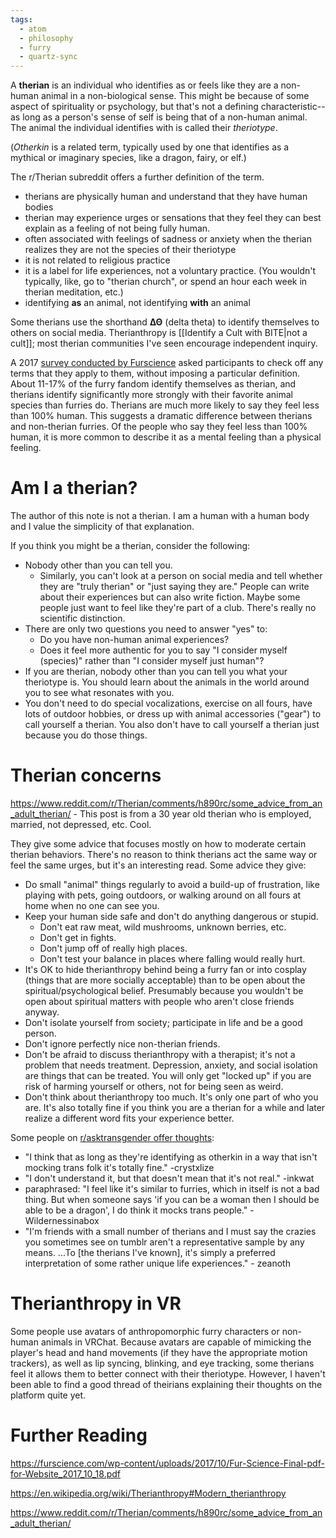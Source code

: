 ```yaml
---
tags:
  - atom
  - philosophy
  - furry
  - quartz-sync
---
```


A **therian** is an individual who identifies as or feels like they are a non-human animal in a non-biological sense. This might be because of some aspect of spirituality or psychology, but that's not a defining characteristic--as long as a person's sense of self is being that of a non-human animal. The animal the individual identifies with is called their *theriotype*.

(*Otherkin* is a related term, typically used by one that identifies as a mythical or imaginary species, like a dragon, fairy, or elf.)

The r/Therian subreddit offers a further definition of the term.
- therians are physically human and understand that they have human bodies
- therian may experience urges or sensations that they feel they can best explain as a feeling of not being fully human. 
- often associated with feelings of sadness or anxiety when the therian realizes they are not the species of their theriotype
- it is not related to religious practice
- it is a label for life experiences, not a voluntary practice. (You wouldn't typically, like, go to "therian church", or spend an hour each week in therian meditation, etc.)
- identifying **as** an animal, not identifying **with** an animal

Some therians use the shorthand **ΔΘ** (delta theta) to identify themselves to others on social media. Therianthropy is [[Identify a Cult with BITE|not a cult]]; most therian communities I've seen encourage independent inquiry.

A 2017 [survey conducted by Furscience](https://furscience.com/wp-content/uploads/2017/10/Fur-Science-Final-pdf-for-Website_2017_10_18.pdf) asked participants to check off any terms that they apply to them, without imposing a particular definition. About 11-17% of the furry fandom identify themselves as therian, and therians identify significantly more strongly with their favorite animal species than furries do. Therians are much more likely to say they feel less than 100% human. This suggests a dramatic difference between therians and non-therian furries. Of the people who say they feel less than 100% human, it is more common to describe it as a mental feeling than a physical feeling.

# Am I a therian?

The author of this note is not a therian. I am a human with a human body and I value the simplicity of that explanation.

If you think you might be a therian, consider the following:
- Nobody other than you can tell you.
	- Similarly, you can't look at a person on social media and tell whether they are "truly therian" or "just saying they are." People can write about their experiences but can also write fiction. Maybe some people just want to feel like they're part of a club. There's really no scientific distinction.
- There are only two questions you need to answer "yes" to:
	- Do you have non-human animal experiences?
	- Does it feel more authentic for you to say "I consider myself (species)" rather than "I consider myself just human"?
- If you are therian, nobody other than you can tell you what your theriotype is. You should learn about the animals in the world around you to see what resonates with you.
- You don't need to do special vocalizations, exercise on all fours, have lots of outdoor hobbies, or dress up with animal accessories ("gear") to call yourself a therian. You also don't have to call yourself a therian just because you do those things.

# Therian concerns

https://www.reddit.com/r/Therian/comments/h890rc/some_advice_from_an_adult_therian/ - This post is from a 30 year old therian who is employed, married, not depressed, etc. Cool.

They give some advice that focuses mostly on how to moderate certain therian behaviors. There's no reason to think therians act the same way or feel the same urges, but it's an interesting read. Some advice they give:

- Do small "animal" things regularly to avoid a build-up of frustration, like playing with pets, going outdoors, or walking around on all fours at home when no one can see you.
- Keep your human side safe and don't do anything dangerous or stupid.
	- Don't eat raw meat, wild mushrooms, unknown berries, etc.
	- Don't get in fights.
	- Don't jump off of really high places.
	- Don't test your balance in places where falling would really hurt.
- It's OK to hide therianthropy behind being a furry fan or into cosplay (things that are more socially acceptable) than to be open about the spiritual/psychological belief. Presumably because you wouldn't be open about spiritual matters with people who aren't close friends anyway.
- Don't isolate yourself from society; participate in life and be a good person.
- Don't ignore perfectly nice non-therian friends.
- Don't be afraid to discuss therianthropy with a therapist; it's not a problem that needs treatment. Depression, anxiety, and social isolation are things that can be treated. You will only get "locked up" if you are risk of harming yourself or others, not for being seen as weird.
- Don't think about therianthropy too much. It's only one part of who you are. It's also totally fine if you think you are a therian for a while and later realize a different word fits your experience better.

Some people on [r/asktransgender offer thoughts](https://www.reddit.com/r/asktransgender/comments/4fwcfr/what_are_yalls_opinions_on_otherkintherians/):

- "I think that as long as they're identifying as otherkin in a way that isn't mocking trans folk it's totally fine." -crystxlize
- "I don't understand it, but that doesn't mean that it's not real." -inkwat
- paraphrased: "I feel like it's similar to furries, which in itself is not a bad thing. But when someone says 'if you can be a woman then I should be able to be a dragon', I do think it mocks trans people." -Wildernessinabox
- "I'm friends with a small number of therians and I must say the crazies you sometimes see on tumblr aren't a representative sample by any means. ...To \[the therians I've known], it's simply a preferred interpretation of some rather unique life experiences." - zeanoth 

# Therianthropy in VR

Some people use avatars of anthropomorphic furry characters or non-human animals in VRChat. Because avatars are capable of mimicking the player's head and hand movements (if they have the appropriate motion trackers), as well as lip syncing, blinking, and eye tracking, some therians feel it allows them to better connect with their theriotype. However, I haven't been able to find a good thread of theirians explaining their thoughts on the platform quite yet. 

# Further Reading

https://furscience.com/wp-content/uploads/2017/10/Fur-Science-Final-pdf-for-Website_2017_10_18.pdf

https://en.wikipedia.org/wiki/Therianthropy#Modern_therianthropy

https://www.reddit.com/r/Therian/comments/h890rc/some_advice_from_an_adult_therian/